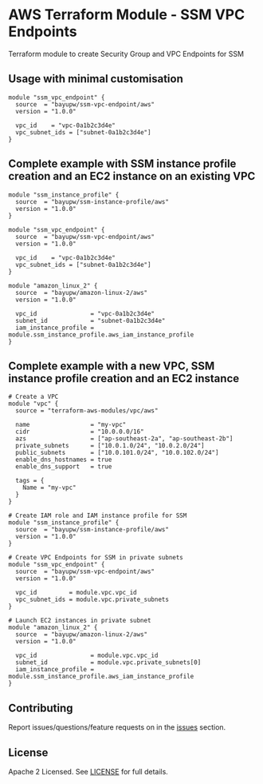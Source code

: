# AWS Terraform Module - SSM VPC Endpoints

Terraform module to create Security Group and VPC Endpoints for SSM

## Usage with minimal customisation

```hcl
module "ssm_vpc_endpoint" {
  source  = "bayupw/ssm-vpc-endpoint/aws"
  version = "1.0.0"

  vpc_id    = "vpc-0a1b2c3d4e"
  vpc_subnet_ids = ["subnet-0a1b2c3d4e"]
}
```

## Complete example with SSM instance profile creation and an EC2 instance on an existing VPC

```hcl
module "ssm_instance_profile" {
  source  = "bayupw/ssm-instance-profile/aws"
  version = "1.0.0"
}

module "ssm_vpc_endpoint" {
  source  = "bayupw/ssm-vpc-endpoint/aws"
  version = "1.0.0"

  vpc_id    = "vpc-0a1b2c3d4e"
  vpc_subnet_ids = ["subnet-0a1b2c3d4e"]
}

module "amazon_linux_2" {
  source  = "bayupw/amazon-linux-2/aws"
  version = "1.0.0"

  vpc_id               = "vpc-0a1b2c3d4e"
  subnet_id            = "subnet-0a1b2c3d4e"
  iam_instance_profile = module.ssm_instance_profile.aws_iam_instance_profile
}
```

## Complete example with a new VPC, SSM instance profile creation and an EC2 instance

```hcl
# Create a VPC
module "vpc" {
  source = "terraform-aws-modules/vpc/aws"

  name                 = "my-vpc"
  cidr                 = "10.0.0.0/16"
  azs                  = ["ap-southeast-2a", "ap-southeast-2b"]
  private_subnets      = ["10.0.1.0/24", "10.0.2.0/24"]
  public_subnets       = ["10.0.101.0/24", "10.0.102.0/24"]
  enable_dns_hostnames = true
  enable_dns_support   = true

  tags = {
    Name = "my-vpc"
  }
}

# Create IAM role and IAM instance profile for SSM
module "ssm_instance_profile" {
  source  = "bayupw/ssm-instance-profile/aws"
  version = "1.0.0"
}

# Create VPC Endpoints for SSM in private subnets
module "ssm_vpc_endpoint" {
  source  = "bayupw/ssm-vpc-endpoint/aws"
  version = "1.0.0"

  vpc_id         = module.vpc.vpc_id
  vpc_subnet_ids = module.vpc.private_subnets
}

# Launch EC2 instances in private subnet
module "amazon_linux_2" {
  source  = "bayupw/amazon-linux-2/aws"
  version = "1.0.0"

  vpc_id               = module.vpc.vpc_id
  subnet_id            = module.vpc.private_subnets[0]
  iam_instance_profile = module.ssm_instance_profile.aws_iam_instance_profile
}
```

## Contributing

Report issues/questions/feature requests on in the [issues](https://github.com/bayupw/terraform-aws-ssm-vpc-endpoint/issues/new) section.

## License

Apache 2 Licensed. See [LICENSE](https://github.com/bayupw/terraform-aws-ssm-vpc-endpoint/tree/master/LICENSE) for full details.